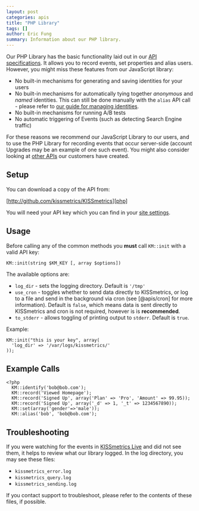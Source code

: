 ```yaml
---
layout: post
categories: apis
title: "PHP Library"
tags: []
author: Eric Fung
summary: Information about our PHP library.
---
```

Our PHP Library has the basic functionality laid out in our [API specifications][specs]. It allows you to record events, set properties and alias users. However, you might miss these features from our JavaScript library:

* No built-in mechanisms for generating and saving identities for your users
* No built-in mechanisms for automatically tying together *anonymous* and *named* identities. This can still be done manually with the `alias` API call - please refer to [our guide for managing identities][identity].
* No built-in mechanisms for running A/B tests
* No automatic triggering of Events (such as detecting Search Engine traffic)

For these reasons we recommend our JavaScript Library to our users, and to use the PHP Library for recording events that occur server-side (account Upgrades may be an example of one such event). You might also consider looking at [other APIs][other] our customers have created.

## Setup

You can download a copy of the API from:

[http://github.com/kissmetrics/KISSmetrics][php]

You will need your API key which you can find in your [site settings][site-settings].

## Usage

Before calling any of the common methods you **must** call `KM::init` with a valid API key:

    KM::init(string $KM_KEY [, array $options])

The available options are:

* `log_dir` - sets the logging directory. Default is `'/tmp'`
* `use_cron` - toggles whether to send data directly to KISSmetrics, or log to a file and send in the background via cron (see [@apis/cron] for more information). Default is `false`, which means data is sent directly to KISSmetrics and cron is not required, however is is **recommended**.
* `to_stderr` - allows toggling of printing output to `stderr`. Default is `true`.

Example:

    KM::init("this is your key", array(
      'log_dir' => '/var/logs/kissmetrics/'
    ));
    
## Example Calls

    <?php
      KM::identify('bob@bob.com');
      KM::record('Viewed Homepage');
      KM::record('Signed Up', array('Plan' => 'Pro', 'Amount' => 99.95));
      KM::record('Signed Up', array('_d' => 1, '_t' => 1234567890));
      KM::set(array('gender'=>'male'));
      KM::alias('bob', 'bob@bob.com');

## Troubleshooting

If you were watching for the events in [KISSmetrics Live][live] and did not see them, it helps to review what our library logged. In the log directory, you may see these files:

* `kissmetrics_error.log`
* `kissmetrics_query.log`
* `kissmetrics_sending.log`

If you contact support to troubleshoot, please refer to the contents of these files, if possible.

[specs]: /apis/specifications
[identity]: /getting-started/identity-management
[other]: /apis/other
[live]: /tools/live
[site-settings]:https://www.kissmetrics.com/settings
[php]: http://github.com/kissmetrics/KISSmetrics